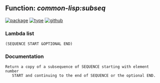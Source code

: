 ## Function: ***common-lisp:subseq***
[![package](https://img.shields.io/badge/Package-COMMON--LISP-5f9ea0.svg?style=social&colorA=999999)](../) [![type](https://img.shields.io/badge/Type-Function-5f9ea0.svg?style=social&colorA=999999)](../#function) [![github](https://img.shields.io/badge/GitHub-View_the_source-5f9ea0.svg?style=social&colorA=999999&logo=github)](https://github.com/sbcl/sbcl/blob/master/src/code/seq.lisp/) 
### Lambda list
```
(SEQUENCE START &OPTIONAL END)
```
### Documentation
```
Return a copy of a subsequence of SEQUENCE starting with element number
   START and continuing to the end of SEQUENCE or the optional END.
```
